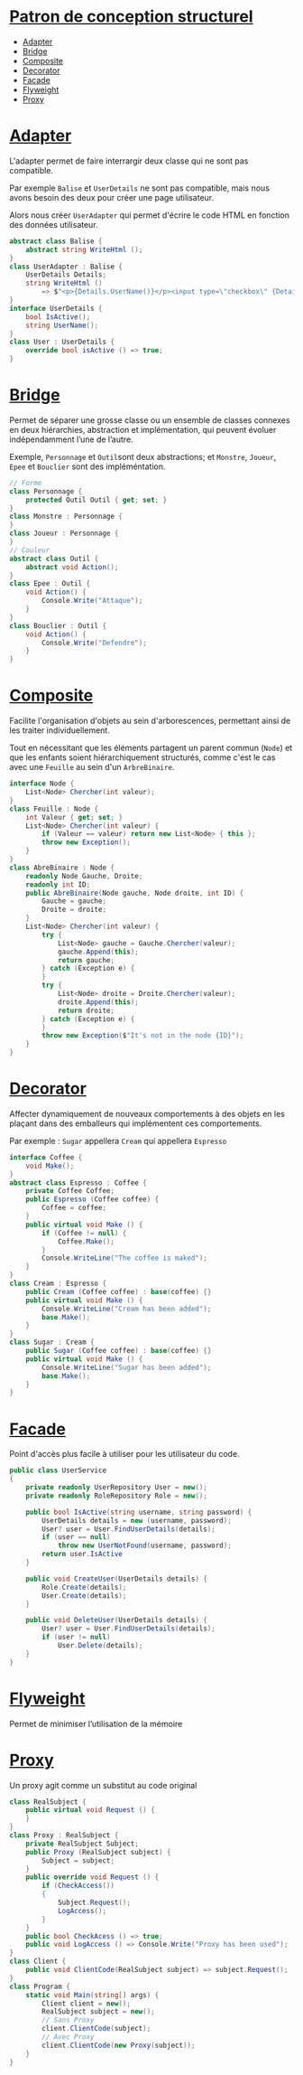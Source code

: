 # [Patron de conception structurel](../Design-Pattern.md)
* [Adapter](#adapter)
* [Bridge](#bridge)
* [Composite](#composite)
* [Decorator](#decorator)
* [Facade](#facade)
* [Flyweight](#flyweight)
* [Proxy](#proxy)

# [Adapter](#patron-de-conception-structurel)
L'adapter permet de faire interrargir deux classe qui ne sont pas compatible.

Par exemple `Balise` et `UserDetails` ne sont pas compatible, mais nous avons besoin des deux pour créer une page utilisateur.

Alors nous créer `UserAdapter` qui permet d'écrire le code HTML en fonction des données utilisateur.
````csharp
abstract class Balise {
    abstract string WriteHtml ();
}
class UserAdapter : Balise {
    UserDetails Details;
    string WriteHtml () 
        => $"<p>{Details.UserName()}</p><input type=\"checkbox\" {Details.IsActive()?'checked':''}/><label>IsActive</label>"
}
interface UserDetails {
    bool IsActive();
    string UserName();
}
class User : UserDetails {
    override bool isActive () => true;
}
````
# [Bridge](#patron-de-conception-structurel)
Permet de séparer une grosse classe ou un ensemble de classes connexes en deux hiérarchies, abstraction et implémentation, qui peuvent évoluer indépendamment l’une de l’autre.

Exemple, `Personnage` et `Outil`sont deux abstractions; et `Monstre`, `Joueur`, `Epee` et `Bouclier` sont des impléméntation.
```csharp
// Forme
class Personnage {
    protected Outil Outil { get; set; }
}
class Monstre : Personnage {
}
class Joueur : Personnage {
}
// Couleur
abstract class Outil {
    abstract void Action();
}
class Epee : Outil {
    void Action() {
        Console.Write("Attaque");
    }
}
class Bouclier : Outil {
    void Action() {
        Console.Write("Defendre");
    }
}
```
# [Composite](#patron-de-conception-structurel)

Facilite l'organisation d'objets au sein d'arborescences, permettant ainsi de les traiter individuellement.

Tout en nécessitant que les éléments partagent un parent commun (`Node`) et que les enfants soient hiérarchiquement structurés, comme c'est le cas avec une `Feuille` au sein d'un `ArbreBinaire`.
```csharp
interface Node {
    List<Node> Chercher(int valeur);
}
class Feuille : Node {
    int Valeur { get; set; }
    List<Node> Chercher(int valeur) {
        if (Valeur == valeur) return new List<Node> { this };
        throw new Exception();
    }
}
class AbreBinaire : Node {
    readonly Node Gauche, Droite;
    readonly int ID;
    public AbreBinaire(Node gauche, Node droite, int ID) {
        Gauche = gauche;
        Droite = droite;
    }
    List<Node> Chercher(int valeur) {
        try {
            List<Node> gauche = Gauche.Chercher(valeur);
            gauche.Append(this);
            return gauche;
        } catch (Exception e) {
        }
        try {
            List<Node> droite = Droite.Chercher(valeur);
            droite.Append(this);
            return droite;
        } catch (Exception e) {
        }
        throw new Exception($"It's not in the node {ID}");
    }
}
```
# [Decorator](#patron-de-conception-structurel)
Affecter dynamiquement de nouveaux comportements à des objets en les plaçant dans des emballeurs qui implémentent ces comportements.

Par exemple : `Sugar` appellera `Cream` qui appellera `Espresso`
```csharp
interface Coffee {
    void Make();
}
abstract class Espresso : Coffee {
    private Coffee Coffee;
    public Espresso (Coffee coffee) {
        Coffee = coffee;
    }
    public virtual void Make () {
        if (Coffee != null) {
            Coffee.Make();
        }
        Console.WriteLine("The coffee is maked");
    }
}
class Cream : Espresso {
    public Cream (Coffee coffee) : base(coffee) {}
    public virtual void Make () {
        Console.WriteLine("Cream has been added");
        base.Make();
    }
}
class Sugar : Cream {
    public Sugar (Coffee coffee) : base(coffee) {}
    public virtual void Make () {
        Console.WriteLine("Sugar has been added");
        base.Make();
    }
}
```

# [Facade](#patron-de-conception-structurel)
Point d'accès plus facile à utiliser pour les utilisateur du code.
```csharp
public class UserService
{
    private readonly UserRepository User = new();
    private readonly RoleRepository Role = new();

    public bool IsActive(string username, string password) {
        UserDetails details = new (username, password);
        User? user = User.FindUserDetails(details);
        if (user == null)
            throw new UserNotFound(username, password);
        return user.IsActive        
    }

    public void CreateUser(UserDetails details) {
        Role.Create(details);
        User.Create(details);
    }

    public void DeleteUser(UserDetails details) {
        User? user = User.FindUserDetails(details);
        if (user != null)
            User.Delete(details);
    }
}
```
# [Flyweight](#patron-de-conception-structurel)
Permet de minimiser l’utilisation de la mémoire

# [Proxy](#patron-de-conception-structurel)
Un proxy agit comme un substitut au code original
```csharp
class RealSubject {
    public virtual void Request () {
    }    
}
class Proxy : RealSubject {
    private RealSubject Subject;
    public Proxy (RealSubject subject) {
        Subject = subject;
    }
    public override void Request () {
        if (CheckAccess())
        {
            Subject.Request();
            LogAccess();
        }
    }
    public bool CheckAcess () => true;
    public void LogAccess () => Console.Write("Proxy has been used");
}
class Client {
    public void ClientCode(RealSubject subject) => subject.Request();
}
class Program {
    static void Main(string[] args) {
        Client client = new();
        RealSubject subject = new();
        // Sans Proxy
        client.ClientCode(subject);
        // Avec Proxy
        client.ClientCode(new Proxy(subject));
    }
}
```
